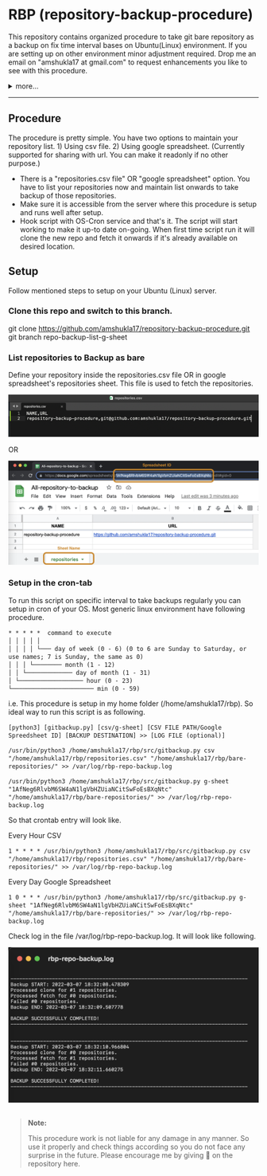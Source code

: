 # RBP (repository-backup-procedure)
This repository contains organized procedure to take git bare repository as a backup on fix time interval bases on Ubuntu(Linux) environment. If you are setting up on other environment minor adjustment required. Drop me an email on "amshukla17 at gmail.com" to request enhancements you like to see with this procedure.

<details><summary>more...</summary><p/>
<p>The procedure is useful when you have multiple git repositories and you want to store it safe as a backup.</p>

<p>This procedure uses only ssh: protocol as of now. You have to set-up private/public key authentication and that's it, no need to share and credentials with any code procedure.</p>

<h3> Why? </h3>
There is no loss with backing up git repositories. No one cannot be so sure that the platform they use gonna stay the same forever. Maybe the platform they use stop serving or banned or became unresponsive or they cannot afford anything like that. No one can predict, right? So it is necessary to start backup your git repositories on-wards before something strenge happen.

<h3> Why bare? </h3>
<p>You can backup normal git repository, but to make it very simple what we require in the the backup. We need history and our latest version code base, right? So you can backup only the git bare repository. Simply git bare is a .git directory without a working tree in it. We are storing for backup purpose so you cannot work insida a bare repository directly, but it can be used when we want to restore it and start working normally.</p>

<p>If we clone the git bare instead of the full git repository, we can get all commit history and all the branches on our git repositories without actually downloading all files so that the git bare repository size is much smaller.</p>

<p>So simply with bare repository, you are storing all your commits and history and when you decide to upload this git repository, you can on any git supported platform even on your server too. You just need to follow some push instructions and your new git repository is ready to use.</p>

</details>

---

## Procedure
The procedure is pretty simple. You have two options to maintain your repository list.
		1) Using csv file.
		2) Using google spreadsheet. (Currently supported for sharing with url. You can make it readonly if no other purpose.)
- There is a "repositories.csv file" OR "google spreadsheet" option. You have to list your repositories now and maintain list onwards to take backup of those repositories.
- Make sure it is accessible from the server where this procedure is setup and runs well after setup.
- Hook script with OS-Cron service and that's it. The script will start working to make it up-to date on-going. When first time script run it will clone the new repo and fetch it onwards if it's already available on desired location.

## Setup
Follow mentioned steps to setup on your Ubuntu (Linux) server.

### Clone this repo and switch to this branch.
git clone https://github.com/amshukla17/repository-backup-procedure.git
git branch repo-backup-list-g-sheet


### List repositories to Backup as bare
Define your repository inside the repositories.csv file OR in google spreadsheet's repositories sheet. This file is used to fetch the repositories.

![CSV File](images/csv-file.png?raw=true "CSV File")

OR

![Google Spreadsheet](images/g-sheet.png?raw=true "Google Spreadsheet")


### Setup in the cron-tab
To run this script on specific interval to take backups regularly you can setup in cron of your OS. Most generic linux environment have following procedure.

```
* * * * *  command to execute
│ │ │ │ │
│ │ │ │ └─── day of week (0 - 6) (0 to 6 are Sunday to Saturday, or use names; 7 is Sunday, the same as 0)
│ │ │ └──────── month (1 - 12)
│ │ └───────────── day of month (1 - 31)
│ └────────────────── hour (0 - 23)
└─────────────────────── min (0 - 59)
```

i.e. This procedure is setup in my home folder (/home/amshukla17/rbp). So ideal way to run this script is as following.

```
[python3] [gitbackup.py] [csv/g-sheet] [CSV FILE PATH/Google Spreedsheet ID] [BACKUP DESTINATION] >> [LOG FILE (optional)]
```

```
/usr/bin/python3 /home/amshukla17/rbp/src/gitbackup.py csv "/home/amshukla17/rbp/repositories.csv" "/home/amshukla17/rbp/bare-repositories/" >> /var/log/rbp-repo-backup.log
```

```
/usr/bin/python3 /home/amshukla17/rbp/src/gitbackup.py g-sheet "1AfNeg6RlvbM6SW4aN1lgVbHZUiaNCitSwFoEsBXqNtc" "/home/amshukla17/rbp/bare-repositories/" >> /var/log/rbp-repo-backup.log
```

So that crontab entry will look like.

Every Hour CSV
```
1 * * * * /usr/bin/python3 /home/amshukla17/rbp/src/gitbackup.py csv "/home/amshukla17/rbp/repositories.csv" "/home/amshukla17/rbp/bare-repositories/" >> /var/log/rbp-repo-backup.log
```
Every Day Google Spreadsheet
```
1 0 * * * /usr/bin/python3 /home/amshukla17/rbp/src/gitbackup.py g-sheet "1AfNeg6RlvbM6SW4aN1lgVbHZUiaNCitSwFoEsBXqNtc" "/home/amshukla17/rbp/bare-repositories/" >> /var/log/rbp-repo-backup.log
```

Check log in the file /var/log/rbp-repo-backup.log. It will look like following.

![Backup Successful](images/successful-backup.png?raw=true "Backup Successful")


##
> **Note:**
> 
> This procedure work is not liable for any damage in any manner. So use it properly and check things according so you do not face any surprise in the future. Please encourage me by giving 🌟 on the repository here.
##
